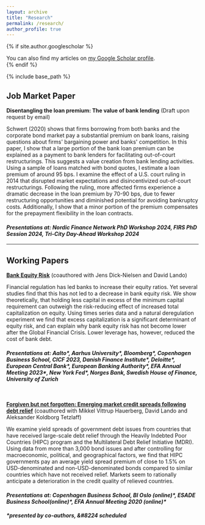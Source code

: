```yaml
---
layout: archive
title: "Research"
permalink: /research/
author_profile: true
---
```


{% if site.author.googlescholar %}
  <div class="wordwrap">You can also find my articles on <a href="{{site.author.googlescholar}}">my Google Scholar profile</a>.</div>
{% endif %}

{% include base_path %}


## Job Market Paper

**Disentangling the loan premium: The value of bank lending**
(Draft upon request by email)

Schwert (2020) shows that firms borrowing from both banks and the corporate bond market pay a substantial premium on bank loans, raising questions about firms' bargaining power and banks' competition. In this paper, I show that a large portion of the bank loan premium can be explained as a payment to bank lenders for facilitating out-of-court restructurings. This suggests a value creation from bank lending activities. Using a sample of loans matched with bond quotes, I estimate a loan premium of around 95 bps. I examine the effect of a U.S. court ruling in 2014 that disrupted market expectations and disincentivized out-of-court restructurings. Following the ruling, more affected firms experience a dramatic decrease in the loan premium by 70-90 bps, due to fewer restructuring opportunities and diminished potential for avoiding bankruptcy costs. Additionally, I show that a minor portion of the premium compensates for the prepayment flexibility in the loan contracts.

#### *Presentations at: Nordic Finance Network PhD Workshop 2024, FIRS PhD Session 2024, Tri-City Day-Ahead Workshop 2024*


---

## Working Papers

[**Bank Equity Risk**](https://papers.ssrn.com/sol3/papers.cfm?abstract_id=4345088) (coauthored with Jens Dick-Nielsen and David Lando)

Financial regulation has led banks to increase their equity ratios. Yet several studies find that this has not led to a decrease in bank equity risk. We show theoretically, that holding less capital in excess of the minimum capital requirement can outweigh the risk-reducing effect of increased total capitalization on equity. Using times series data and a natural deregulation experiment we find that excess capitalization is a significant determinant of equity risk, and can explain why bank equity risk has not become lower after the Global Financial Crisis. Lower leverage has, however, reduced the cost of bank debt.

#### *Presentations at: Aalto\*, Aarhus University\*, Bloomberg\*, Copenhagen Business School, CICF 2023, Danish Finance Institute\*, Deloitte\*, European Central Bank\*, European Banking Authority\*, EFA Annual Meeting 2023\*, New York Fed\*, Norges Bank, Swedish House of Finance, University of Zurich*


<br/>

[**Forgiven but not forgotten: Emerging market credit spreads following debt relief**](https://papers.ssrn.com/sol3/papers.cfm?abstract_id=4578758) (coauthored with Mikkel Vittrup Hauerberg, David Lando and Aleksander Koldborg Tetzlaff)

We examine yield spreads of government debt issues from countries that have received large-scale debt relief through the Heavily Indebted Poor Countries (HIPC) program and the Multilateral Debt Relief Initiative (MDRI). Using data from more than 3,000 bond issues and after controlling for macroeconomic, political, and geographical factors, we find that HIPC governments pay an average yield spread premium of close to 1.5% on USD-denominated and non-USD-denominated bonds compared to similar countries which have not received relief. Markets seem to rationally anticipate a deterioration in the credit quality of relieved countries.

#### *Presentations at: Copenhagen Business School, BI Oslo (online)\*, ESADE Business School(online)\*, EFA Annual Meeting 2020 (online)\**

#### *\*presented by co-authors, &#8224 scheduled*
